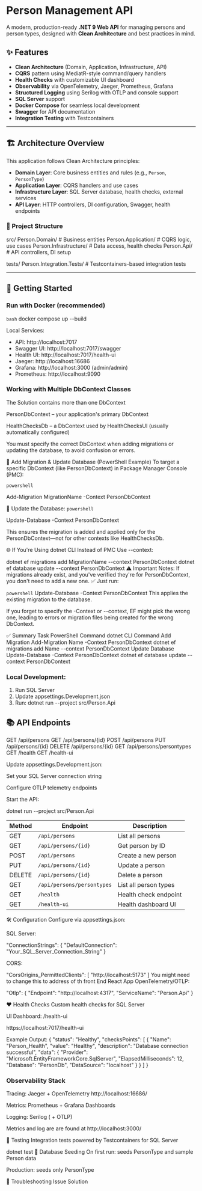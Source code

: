 # Person Management API

A modern, production-ready **.NET 9 Web API** for managing persons and person types, designed with **Clean Architecture** and best practices in mind.

## ✨ Features

- **Clean Architecture** (Domain, Application, Infrastructure, API)
- **CQRS** pattern using MediatR-style command/query handlers
- **Health Checks** with customizable UI dashboard
- **Observability** via OpenTelemetry, Jaeger, Prometheus, Grafana
- **Structured Logging** using Serilog with OTLP and console support
- **SQL Server** support
- **Docker Compose** for seamless local development
- **Swagger** for API documentation
- **Integration Testing** with Testcontainers

---

## 🏗️ Architecture Overview

This application follows Clean Architecture principles:

- **Domain Layer**: Core business entities and rules (e.g., `Person`, `PersonType`)
- **Application Layer**: CQRS handlers and use cases
- **Infrastructure Layer**: SQL Server database, health checks, external services
- **API Layer**: HTTP controllers, DI configuration, Swagger, health endpoints

### 📁 Project Structure
src/
Person.Domain/ # Business entities
Person.Application/ # CQRS logic, use cases
Person.Infrastructure/ # Data access, health checks
Person.Api/ # API controllers, DI setup

tests/
Person.Integration.Tests/ # Testcontainers-based integration tests


---

## 🚀 Getting Started

### Run with Docker (recommended)

```bash```
docker compose up --build

Local Services:
- API: http://localhost:7017
- Swagger UI: http://localhost:7017/swagger
- Health UI: http://localhost:7017/health-ui
- Jaeger: http://localhost:16686
- Grafana: http://localhost:3000 (admin/admin)
- Prometheus: http://localhost:9090

###  Working with Multiple DbContext Classes
The  Solution contains more than one DbContext

PersonDbContext – your application's primary DbContext

HealthChecksDb – a DbContext used by HealthChecksUI (usually automatically configured)

You must specify the correct DbContext when adding migrations or updating the database, to avoid confusion or errors.

🧱 Add Migration & Update Database (PowerShell Example)
To target a specific DbContext (like PersonDbContext) in Package Manager Console (PMC):

```powershell```

Add-Migration MigrationName -Context PersonDbContext

🧱 Update the Database:
```powershell```

Update-Database -Context PersonDbContext

This ensures the migration is added and applied only for the PersonDbContext—not for other contexts like HealthChecksDb.

🌐 If You're Using dotnet CLI Instead of PMC
Use --context:

dotnet ef migrations add MigrationName --context PersonDbContext
dotnet ef database update --context PersonDbContext
⚠️ Important Notes:
If migrations already exist, and you've verified they're for PersonDbContext, you don't need to add a new one.
✅ Just run:

```powershell```
Update-Database -Context PersonDbContext
This applies the existing migration to the database.

If you forget to specify the -Context or --context, EF might pick the wrong one, leading to errors or migration files being created for the wrong DbContext.

✅ Summary
Task	PowerShell Command	dotnet CLI Command
Add Migration	Add-Migration Name -Context PersonDbContext	dotnet ef migrations add Name --context PersonDbContext
Update Database	Update-Database -Context PersonDbContext	dotnet ef database update --context PersonDbContext

### Local Development:
1. Run SQL Server
2. Update appsettings.Development.json
3. Run: dotnet run --project src/Person.Api

## 📚 API Endpoints 

GET    /api/persons
GET    /api/persons/{id}
POST   /api/persons
PUT    /api/persons/{id}
DELETE /api/persons/{id}
GET    /api/persons/persontypes
GET    /health
GET    /health-ui


Update appsettings.Development.json:

Set your SQL Server connection string

Configure OTLP telemetry endpoints

Start the API:

dotnet run --project src/Person.Api

| Method | Endpoint                   | Description           |
| ------ | -------------------------- | --------------------- |
| GET    | `/api/persons`             | List all persons      |
| GET    | `/api/persons/{id}`        | Get person by ID      |
| POST   | `/api/persons`             | Create a new person   |
| PUT    | `/api/persons/{id}`        | Update a person       |
| DELETE | `/api/persons/{id}`        | Delete a person       |
| GET    | `/api/persons/persontypes` | List all person types |
| GET    | `/health`                  | Health check endpoint |
| GET    | `/health-ui`               | Health dashboard UI   |

🛠️ Configuration
Configure via appsettings.json:

SQL Server:

"ConnectionStrings": {
  "DefaultConnection": "Your_SQL_Server_Connection_String"
}


CORS:

"CorsOrigins_PermittedClients": [ "http://localhost:5173" ]
You might  need to change this to address of th front End React App
OpenTelemetry/OTLP:

"Otlp": {
  "Endpoint": "http://localhost:4317",
  "ServiceName": "Person.Api"
}

❤️ Health Checks
Custom health checks for SQL Server

UI Dashboard: /health-ui 

https://localhost:7017/health-ui

Example Output:
{
  "status": "Healthy",
  "checksPoints": [
    {
      "Name": "Person_Health",
      "value": "Healthy",
      "description": "Database connection successful",
      "data": {
        "Provider": "Microsoft.EntityFrameworkCore.SqlServer",
        "ElapsedMilliseconds": 12,
        "Database": "PersonDb",
        "DataSource": "localhost"
      }
    }
  ]
}

### Observability Stack
Tracing: Jaeger + OpenTelemetry
 http://localhost:16686/ 

Metrics: Prometheus + Grafana Dashboards

Logging: Serilog ( + OTLP)

Metrics and log are are found at 
http://localhost:3000/


🧪 Testing
Integration tests powered by Testcontainers for SQL Server

dotnet test
🌱 Database Seeding
On first run: seeds PersonType and sample Person data

Production: seeds only PersonType

🧰 Troubleshooting
Issue	Solution
